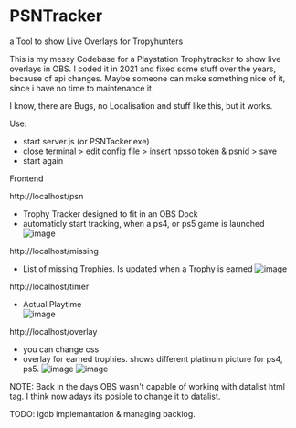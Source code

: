 # PSNTracker
a Tool to show Live Overlays for Tropyhunters

This is my messy Codebase for a Playstation Trophytracker to show live overlays in OBS. I coded it in 2021 and fixed some stuff over the years, because of api changes.
Maybe someone can make something nice of it, since i have no time to maintenance it.

I know, there are Bugs, no Localisation and stuff like this, but it works.

Use:
- start server.js (or PSNTacker.exe)
- close terminal > edit config file > insert npsso token & psnid > save
- start again

Frontend

http://localhost/psn
- Trophy Tracker designed to fit in an OBS Dock
- automaticly start tracking, when a ps4, or ps5 game is launched
![image](https://github.com/user-attachments/assets/1d28df09-5a1b-4cfb-901b-feb5d997f68e)

http://localhost/missing
- List of missing Trophies. Is updated when a Trophy is earned
![image](https://github.com/user-attachments/assets/4363db21-33f9-4a40-be6c-9686ff24cfdd)

http://localhost/timer
- Actual Playtime  
![image](https://github.com/user-attachments/assets/ba442e6e-8371-45bf-985a-365106bc97fe)

http://localhost/overlay
- you can change css
- overlay for earned trophies. shows different platinum picture for ps4, ps5.
![image](https://github.com/user-attachments/assets/79d7f735-c012-4bf7-8ba3-47797a9be816)
![image](https://github.com/user-attachments/assets/e26de516-cf34-442e-a3d7-be0dd977e9dc)


NOTE: Back in the days OBS wasn't capable of working with datalist html tag. I think now adays its posible to change it to datalist.

TODO: igdb implemantation & managing backlog.








